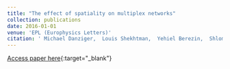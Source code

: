 ```yaml
---
title: "The effect of spatiality on multiplex networks"
collection: publications
date: 2016-01-01
venue: 'EPL (Europhysics Letters)'
citation: ' Michael Danziger,  Louis Shekhtman,  Yehiel Berezin,  Shlomo Havlin, &quot;The effect of spatiality on multiplex networks.&quot; EPL (Europhysics Letters), 2016.'
---
```

[Access paper here](https://iopscience.iop.org/article/10.1209/0295-5075/115/36002/meta?casa_token=GPv7zCcogDsAAAAA:3p9hATHx2XI2sZNrueJ88JfIPV2y19VE0K0kKbdbXbF-n6y2nziHEUhKGEgFWkhe25VFyQH9fWxmXzyf1Fg){:target="_blank"}
